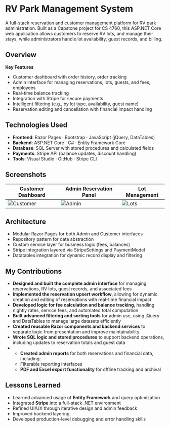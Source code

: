 # RV Park Management System

A full-stack reservation and customer management platform for RV park administration. Built as a Capstone project for CS 4760, this ASP.NET Core web application allows customers to reserve RV lots, and manage their stays, while administrators handle lot availability, guest records, and billing.

## Overview

**Key Features**
- Customer dashboard with order history, order tracking
- Admin interface for managing reservations, lots, guests, and fees, employees
- Real-time balance tracking
- Integration with Stripe for secure payments
- Intelligent filtering (e.g., by lot type, availability, guest name)
- Reservation editing and cancellation with financial impact handling

## Technologies Used

- **Frontend**: Razor Pages · Bootstrap · JavaScript (jQuery, DataTables)
- **Backend**: ASP.NET Core · C# · Entity Framework Core
- **Database**: SQL Server with stored procedures and calculated fields
- **Payments**: Stripe API (balance updates, discount handling)
- **Tools**: Visual Studio · GitHub · Stripe CLI

## Screenshots

| Customer Dashboard | Admin Reservation Panel | Lot Management |
|--------------------|--------------------------|----------------|
| ![Customer](screenshots/customer-dashboard.png) | ![Admin](screenshots/admin-reservations.png) | ![Lots](screenshots/lot-management.png) |

## Architecture

- Modular Razor Pages for both Admin and Customer interfaces
- Repository pattern for data abstraction
- Custom service layer for business logic (fees, balances)
- Stripe integration layered via StripeSettings and PaymentModel
- Datatables integration for dynamic record display and filtering

## My Contributions

- **Designed and built the complete admin interface** for managing reservations, RV lots, guest records, and associated fees
- **Implemented the reservation upsert workflow**, allowing for dynamic creation and editing of reservations with real-time financial impact
- **Developed logic for fee calculation and balance tracking**, handling nightly rates, service fees, and automated total computation
- **Built advanced filtering and sorting tools** for admin use, using jQuery and DataTables to manage large datasets efficiently
- **Created reusable Razor components and backend services** to separate logic from presentation and improve maintainability
- **Wrote SQL logic and stored procedures** to support backend operations, including updates to reservation totals and guest data
- - **Created admin reports** for both reservations and financial data, including:
  - Filterable reporting interfaces
  - **PDF and Excel export functionality** for offline tracking and archival

## Lessons Learned

- Learned advanced usage of **Entity Framework** and query optimization
- Integrated **Stripe** into a full-stack .NET environment
- Refined UI/UX through iterative design and admin feedback
- Improved backend layering
- Developed production-level debugging and error handling skills


